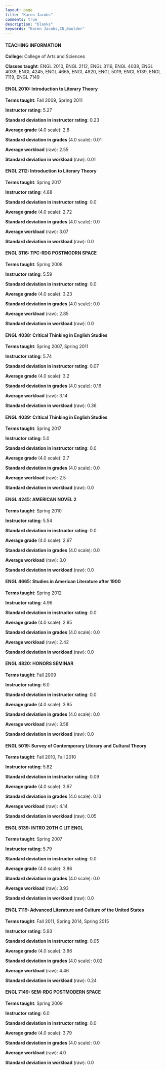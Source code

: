 ```yaml
---
layout: page
title: "Karen Jacobs" 
comments: true
description: "blanks"
keywords: "Karen Jacobs,CU,Boulder"
---
```

<head>
<script src="https://ajax.googleapis.com/ajax/libs/jquery/2.1.3/jquery.min.js"></script>
<script src="https://dl.dropboxusercontent.com/s/pc42nxpaw1ea4o9/highcharts.js?dl=0"></script>
<!-- <script src="../assets/js/highcharts.js"></script> -->
<style type="text/css">@font-face {
	font-family: "Bebas Neue";
	src: url(https://www.filehosting.org/file/details/544349/BebasNeue Regular.otf) format("opentype");
	}
	h1.Bebas { 
		font-family: "Bebas Neue", Verdana, Tahoma;
	}
</style>
</head>
	   
#### TEACHING INFORMATION

**College**: College of Arts and Sciences

**Classes taught**: ENGL 2010, ENGL 2112, ENGL 3116, ENGL 4038, ENGL 4039, ENGL 4245, ENGL 4665, ENGL 4820, ENGL 5019, ENGL 5139, ENGL 7119, ENGL 7149

#### ENGL 2010: Introduction to Literary Theory

**Terms taught**: Fall 2009, Spring 2011

**Instructor rating**: 5.27

**Standard deviation in instructor rating**: 0.23

**Average grade** (4.0 scale): 2.8

**Standard deviation in grades** (4.0 scale): 0.01

**Average workload** (raw): 2.55

**Standard deviation in workload** (raw): 0.01

#### ENGL 2112: Introduction to Literary Theory

**Terms taught**: Spring 2017

**Instructor rating**: 4.88

**Standard deviation in instructor rating**: 0.0

**Average grade** (4.0 scale): 2.72

**Standard deviation in grades** (4.0 scale): 0.0

**Average workload** (raw): 3.07

**Standard deviation in workload** (raw): 0.0

#### ENGL 3116: TPC-RDG POSTMODRN SPACE

**Terms taught**: Spring 2008

**Instructor rating**: 5.59

**Standard deviation in instructor rating**: 0.0

**Average grade** (4.0 scale): 3.23

**Standard deviation in grades** (4.0 scale): 0.0

**Average workload** (raw): 2.85

**Standard deviation in workload** (raw): 0.0

#### ENGL 4038: Critical Thinking in English Studies

**Terms taught**: Spring 2007, Spring 2011

**Instructor rating**: 5.74

**Standard deviation in instructor rating**: 0.07

**Average grade** (4.0 scale): 3.2

**Standard deviation in grades** (4.0 scale): 0.16

**Average workload** (raw): 3.14

**Standard deviation in workload** (raw): 0.36

#### ENGL 4039: Critical Thinking in English Studies

**Terms taught**: Spring 2017

**Instructor rating**: 5.0

**Standard deviation in instructor rating**: 0.0

**Average grade** (4.0 scale): 2.7

**Standard deviation in grades** (4.0 scale): 0.0

**Average workload** (raw): 2.5

**Standard deviation in workload** (raw): 0.0

#### ENGL 4245: AMERICAN NOVEL 2

**Terms taught**: Spring 2010

**Instructor rating**: 5.54

**Standard deviation in instructor rating**: 0.0

**Average grade** (4.0 scale): 2.97

**Standard deviation in grades** (4.0 scale): 0.0

**Average workload** (raw): 3.0

**Standard deviation in workload** (raw): 0.0

#### ENGL 4665: Studies in American Literature after 1900

**Terms taught**: Spring 2012

**Instructor rating**: 4.96

**Standard deviation in instructor rating**: 0.0

**Average grade** (4.0 scale): 2.85

**Standard deviation in grades** (4.0 scale): 0.0

**Average workload** (raw): 2.42

**Standard deviation in workload** (raw): 0.0

#### ENGL 4820: HONORS SEMINAR

**Terms taught**: Fall 2009

**Instructor rating**: 6.0

**Standard deviation in instructor rating**: 0.0

**Average grade** (4.0 scale): 3.85

**Standard deviation in grades** (4.0 scale): 0.0

**Average workload** (raw): 3.58

**Standard deviation in workload** (raw): 0.0

#### ENGL 5019: Survey of Contemporary Literary and Cultural Theory

**Terms taught**: Fall 2010, Fall 2010

**Instructor rating**: 5.82

**Standard deviation in instructor rating**: 0.09

**Average grade** (4.0 scale): 3.67

**Standard deviation in grades** (4.0 scale): 0.13

**Average workload** (raw): 4.14

**Standard deviation in workload** (raw): 0.05

#### ENGL 5139: INTRO 20TH C LIT ENGL

**Terms taught**: Spring 2007

**Instructor rating**: 5.79

**Standard deviation in instructor rating**: 0.0

**Average grade** (4.0 scale): 3.86

**Standard deviation in grades** (4.0 scale): 0.0

**Average workload** (raw): 3.93

**Standard deviation in workload** (raw): 0.0

#### ENGL 7119: Advanced Literature and Culture of the United States

**Terms taught**: Fall 2011, Spring 2014, Spring 2015

**Instructor rating**: 5.93

**Standard deviation in instructor rating**: 0.05

**Average grade** (4.0 scale): 3.86

**Standard deviation in grades** (4.0 scale): 0.02

**Average workload** (raw): 4.46

**Standard deviation in workload** (raw): 0.24

#### ENGL 7149: SEM-RDG POSTMODERN SPACE

**Terms taught**: Spring 2009

**Instructor rating**: 6.0

**Standard deviation in instructor rating**: 0.0

**Average grade** (4.0 scale): 3.79

**Standard deviation in grades** (4.0 scale): 0.0

**Average workload** (raw): 4.0

**Standard deviation in workload** (raw): 0.0

